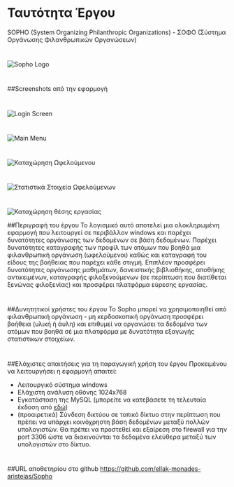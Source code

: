 # Ταυτότητα Έργου
SOPHO (System Organizing Philanthropic Organizations) - ΣΟΦΟ (Σύστημα Οργάνωσης Φιλανθρωπικών Οργανώσεων) 
#
![Sopho Logo](http://i.imgur.com/Gfd5DyL.png)
#

##Screenshots από την εφαρμογή
#
![Login Screen](http://thedevelopers.gr/wp-content/uploads/2015/10/Screenshot_2.png)
#
![Main Menu](http://thedevelopers.gr/wp-content/uploads/2015/10/Screenshot_3.png)
#
![Καταχώρηση Ωφελούμενου](http://thedevelopers.gr/wp-content/uploads/2015/10/Screenshot_4.png)
#
![Στατιστικά Στοιχεία Ωφελούμενων](http://thedevelopers.gr/wp-content/uploads/2015/10/Screenshot_5.png)
#
![Καταχώρηση θέσης εργασίας](http://thedevelopers.gr/wp-content/uploads/2015/10/Screenshot_6.png)

##Περιγραφή του έργου
Το λογισμικό αυτό αποτελεί μια ολοκληρωμένη εφαρμογή που λειτουργεί σε περιβάλλον windows και παρέχει δυνατότητες οργάνωσης των δεδομένων σε βάση δεδομένων. Παρέχει δυνατότητες καταγραφής των προφίλ των ατόμων που βοηθά μια φιλανθρωπική οργάνωση (ωφελούμενοι) καθώς και καταγραφή του είδους της βοήθειας που παρέχει κάθε στιγμή. Επιπλέον προσφέρει δυνατότητες οργάνωσης μαθημάτων, δανειστικής βιβλιοθήκης, αποθήκης αντικειμένων, καταγραφής φιλοξενούμενων (σε περίπτωση που διατίθεται ξενώνας φιλοξενίας) και προσφέρει πλατφόρμα εύρεσης εργασίας.
#
##Δυνητητικοί χρήστες του έργου
Το Sopho μπορεί να χρησιμοποιηθεί από φιλανθρωπική οργάνωση - μη κερδοσκοπική οργάνωση προσφέρει βοήθεια (υλική ή άυλη) και επιθυμεί να οργανώσει τα δεδομένα των ατόμων που βοηθά σέ μια πλατφόρμα με δυνατότητα εξαγωγής στατιστικων στοιχείων.
#
##Ελάχιστες απαιτήσεις για τη παραγωγική χρήση του έργου
Προκειμένου να λειτουργήσει η εφαρμογή απαιτεί:
* Λειτουργικό σύστημα windows
* Ελάχιστη ανάλυση οθόνης 1024x768
* Εγκατάσταση της MySQL (μπορείτε να κατεβάσετε τη τελευταία έκδοση από [εδώ](http://dev.mysql.com/get/Downloads/MySQLInstaller/mysql-installer-community-5.6.27.0.msi))
* (προαιρετικά) Σύνδεση δικτύου σε τοπικό δίκτυο στην περίπτωση που πρέπει να υπάρχει κοινόχρηστη βάση δεδομένων μεταξύ πολλών υπολογιστών. Θα πρέπει να προστεθεί και εξαίρεση στο firewall για την port 3306 ώστε να διακινούνται τα δεδομένα ελεύθερα μεταξύ των υπολογιστών στο δίκτυο.

#
##URL αποθετηρίου στο github
https://github.com/ellak-monades-aristeias/Sopho
